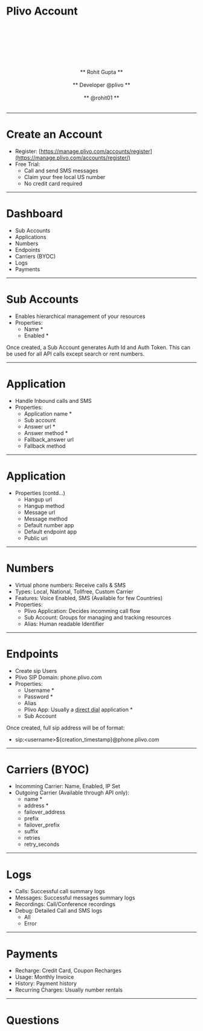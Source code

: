 Plivo Account
=============
<center>
<br />
<br />
<br />
<br />
<br />
<br />

** Rohit Gupta **
<br />
<br />
** Developer @plivo **
<br />
<br />
** @rohit01 **
<br />
<br />
</center>

---
Create an Account
=================

- Register: [https://manage.plivo.com/accounts/register](https://manage.plivo.com/accounts/register/)
- Free Trial:
    - Call and send SMS messages
    - Claim your free local US number
    - No credit card required

---
Dashboard
=========

- Sub Accounts
- Applications
- Numbers
- Endpoints
- Carriers (BYOC)
- Logs
- Payments

---
Sub Accounts
============

- Enables hierarchical management of your resources
- Properties:
    - Name *
    - Enabled *

Once created, a Sub Account generates Auth Id and Auth Token. This can be used for all API calls except search or rent numbers.

---
Application
===========

- Handle Inbound calls and SMS
- Properties:
    - Application name *
    - Sub account
    - Answer url *
    - Answer method *
    - Fallback_answer url
    - Fallback method

---
Application
===========

- Properties (contd...)
    - Hangup url
    - Hangup method
    - Message url
    - Message method
    - Default number app
    - Default endpoint app
    - Public uri

---
Numbers
=======

- Virtual phone numbers: Receive calls & SMS
- Types: Local, National, Tollfree, Custom Carrier
- Features: Voice Enabled, SMS (Available for few Countries)
- Properties:
    - Plivo Application: Decides incomming call flow
    - Sub Account: Groups for managing and tracking resources
    - Alias: Human readable Identifier

---
Endpoints
=========

- Create sip Users
- Plivo SIP Domain: phone.plivo.com
- Properties:
    - Username *
    - Password *
    - Alias
    - Plivo App: Usually a [direct dial](https://github.com/plivo/directdial) application *
    - Sub Account

Once created, full sip address will be of format:

- sip:&lt;username&gt;${creation_timestamp}@phone.plivo.com

---
Carriers (BYOC)
===============

- Incomming Carrier: Name, Enabled, IP Set
- Outgoing Carrier (Available through API only):
    - name *
    - address *
    - failover_address
    - prefix
    - failover_prefix
    - suffix
    - retries
    - retry_seconds

---
Logs
====

- Calls: Successful call summary logs
- Messages: Successful messages summary logs
- Recordings: Call/Conference recordings
- Debug: Detailed Call and SMS logs
    - All
    - Error

---
Payments
========

- Recharge: Credit Card, Coupon Recharges
- Usage: Monthly Invoice
- History: Payment history
- Recurring Charges: Usually number rentals

---
Questions
=========
